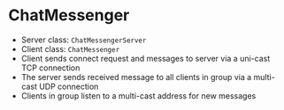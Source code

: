 # ChatMessenger

- Server class: `ChatMessengerServer`
- Client class: `ChatMessenger`
- Client sends connect request and messages to server via a uni-cast TCP connection
- The server sends received message to all clients in group via a multi-cast UDP connection
- Clients in group listen to a multi-cast address for new messages
